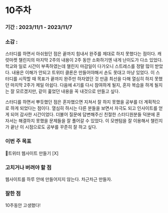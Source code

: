 # 10주차

### 기간 : 2023/11/1 - 2023/11/7  
### 소감 :   
스터디를 하면서 아쉬웠던 점은 끝까지 힘내서 완주를 제대로 하지 못했다는 점이다. 캐럿마켓 챌린지의 마지막 2주의 내용이 2주 동안 소화하기엔 내게 난이도가 다소 있었다. 
학교와 일로 시간이 부족하였는데 챌린지 마감일이 다가오니 스트레스를 정말 많이 받았다. 내용은 이해가 안되고 트위터 클론은 만들어야해서 손도 못대고 마냥 있었다.
이 스터디를 시작할 때 목표가 끝까지 완주만 하자였던 것 만큼 최선을 다해 열심히 하지 못했던 마지막 2주가 제일 아쉽다. 
다음에 4기를 다시 참여하게 될지, 혼자 복습을 하게 될지는 잘 모르겠지만, 같이 훑었던 내용을 꼭 내것으로 만들고 싶다.

스터디를 하면서 뿌듯했던 점은 혼자했으면 지쳐서 잘 하지 못했을 공부를 더 계획적으로 하게 되었다는 점이다. 열심히 하시는 다른 분들을 보면서 자극도 되고 인사이트를 얻게 되어 감사한 시간이었다.
더불어 질문에 답변해주신 친절한 스터디원분들 덕분에 혼자서는 해결하지 못했을 문제들을 잘 풀어갈 수 있었다. 이 모멘텀을 잘 이용해서 챌린지가 끝난 이 시점으로도 공부를 꾸준히 잘 하고 싶다.

### 이번 주 목표  
트위터 웹사이트 만들기 [X]

### 고치거나 버려야 할 점  
웹사이트를 하루 안에 만들어지지 않는다. 차근차근 만들자.

### 잘한 점  
10주동안 고생했다!

